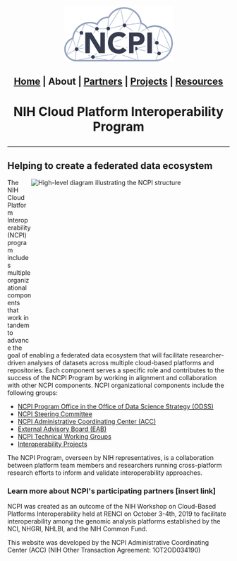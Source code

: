 <p align="center"><img src="https://github.com/NCPITest/.github/blob/main/profile/ncpi-logo-close-crop.png" width="250" alt="NCPI Logo"/></p>

<div align="center">
  <h2>
    <a href="https://github.com/NCPITest">Home</a> |
    <a> About</a> |
    <a href="https://github.com/NCPITest/Partners/blob/main/README.md">Partners</a> |
    <a href="https://github.com/NCPITest/Projects/blob/main/README.md">Projects</a> |
    <a href="https://github.com/NCPITest/Resources/blob/main/README.md">Resources</a>
  </h2>
</div>

# <p align="center"> NIH Cloud Platform Interoperability Program  </p>

* * *

Helping to create a federated data ecosystem
--------------------------------------------
<img src="https://github.com/user-attachments/assets/a0f16114-1260-4f26-8c1f-ba4a46730e6f"
     align="right"
     alt="High-level diagram illustrating the NCPI structure"
     width="450"
     height="384" />

The NIH Cloud Platform Interoperability (NCPI) program includes multiple organizational components that work in tandem to advance the goal of enabling a federated data ecosystem that will facilitate researcher-driven analyses of datasets across multiple cloud-based platforms and repositories. Each component serves a specific role and contributes to the success of the NCPI Program by working in alignment and collaboration with other NCPI components. NCPI organizational components include the following groups:
*   [NCPI Program Office in the Office of Data Science Strategy (ODSS)](https://github.com/NCPITest/About/blob/main/NIH-ODSS.md)
*   [NCPI Steering Committee](https://github.com/NCPITest/About/blob/main/Steering-Committee.md)
*   [NCPI Administrative Coordinating Center (ACC)](ACC.md)
*   [External Advisory Board (EAB)](https://github.com/NCPITest/About/blob/main/ACC.md)
*   [NCPI Technical Working Groups](https://github.com/NCPITest/About/blob/main/Working-Groups.md)
*   [Interoperability Projects](https://github.com/NCPITest/Projects/blob/main/README.md)




The NCPI Program, overseen by NIH representatives, is a collaboration between platform team members and researchers running cross-platform research efforts to inform and validate interoperability approaches.

### Learn more about NCPI's participating partners [insert link]

NCPI was created as an outcome of the NIH Workshop on Cloud-Based Platforms Interoperability held at RENCI on October 3-4th, 2019 to facilitate interoperability among the genomic analysis platforms established by the NCI, NHGRI, NHLBI, and the NIH Common Fund.

This website was developed by the NCPI Administrative Coordinating Center (ACC) (NIH Other Transaction Agreement: 1OT2OD034190)

